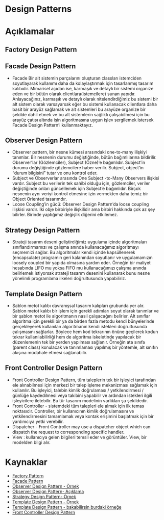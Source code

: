 # Design Patterns

# Açıklamalar

## Factory Design Pattern

## Facade Design Pattern

- Facade Bir alt sistemin parçalarını oluşturan classları istemciden soyutlayarak kullanımı daha da kolaylaştırmak için tasarlanmış tasarım kalıbıdır. Mimarisel açıdan ise, karmaşık ve detaylı bir sistemi organize eden ve bir bütün olarak clientlara(istemcilere) sunan yapıdır. Anlayacağınız, karmaşık ve detaylı olarak nitelendirdiğimiz bu sistemi bir alt sistem olarak varsayarsak eğer bu sistemi kullanacak clientlara daha basit bir arayüz sağlamak ve alt sistemleri bu arayüze organize bir şekilde dahil etmek ve bu alt sistemlerin sağlıklı çalışabilmesi için bu arayüz çatısı altında işin algoritmasına uygun işlev sergilemek istersek Facade Design Pattern’i kullanmaktayız.

## Observer Design Pattern

- Observer pattern, bir nesne kümesi arasındaki one-to-many ilişkiyi tanımlar. Bir nesnenin durumu değiştiğinde, bütün bağımlılarına bildirilir. Observer’lar (Gözlemciler), Subject (Özne)‘e bağımlıdır. Subject’in durumu değiştiğinde gözlemcilere haber verilir. Subject, object’in “durum bilgisini” tutar ve onu kontrol eder.
- Subject ve Observerlar arasında One Subject -to-Many Observers ilişkisi vardır. Subject bu verilerin tek sahibi olduğu için, gözlemciler, veriler değiştiğinde onları güncellemek için Subject’e bağımlıdır. Birçok nesnenin aynı veriyi kontrol etmesine izin vermekten daha temiz bir Object Oriented tasarımdır.
- Loose Coupling’in gücü: Observer Design Pattern’da loose coupling ilişkisi vardır. İki obje birbiriyle ilişkilidir ama birbiri hakkında çok az şey bilirler. Birinde yaptığımız değişlik diğerini etkilemez.

## Strategy Design Pattern

- Strateji tasarım deseni geliştirdiğimiz uygulama içinde algoritmaları sınıflandırmamızı ve çalışma anında kullanacağımız algoritmayı seçmemizi sağlar. Bu algoritmalar kendi içinde kapsüllenerek (encapsulate) programın geri kalanından soyutlanır ve uygulamamızın loosely coupled bir yapıda olmasına yardım eder. Örneğin bir maliyet hesabında LIFO mu yoksa FIFO mu kullanacağımızı çalışma anında belirlemek istiyorsak strateji tasarım desenini kullanarak bunu nesne yönelimli programlama ilkeleri doğrultusunda yapabiliriz.

## Template Design Pattern

- Şablon metot kalıbı davranışsal tasarım kalıpları grubunda yer alır. Şablon metot kalıbı bir işlem için gerekli adımları soyut olarak tanımlar ve bir şablon metot ile algoritmanın nasıl çalışacağını belirler. Alt sınıflar algoritma için gerekli bir ya da birden fazla metodu kendi bünyelerinde gerçekleyerek kullanılan algoritmanın kendi istekleri doğrultusunda çalışmasını sağlarlar. Böylece hem kod tekrarının önüne geçilerek kodun tekrar kullanılabilirliği hem de algoritma iskeletinde yapılacak bir düzenlemenin tek bir yerden yapılması sağlanır. Örneğin ata sınıfa (parent class) konulacak ve tanımlaması yapılmış bir yöntemle, alt sınıfın akışına müdahale etmesi sağlanabilir.

## Front Controller Design Pattern

- Front Controller Design Pattern, tüm taleplerin tek bir işleyici tarafından ele alınabilmesi için merkezi bir talep işleme mekanizması sağlamak için kullanılır. Bu işleyici, talebin kimlik doğrulaması / yetkilendirmesi / günlüğe kaydedilmesi veya takibini yapabilir ve ardından istekleri ilgili işleyicilere iletebilir. Bu tür tasarım modelinin varlıkları şu şekildedir.
- Front Controller - sistemdeki tüm talepleri ele almak için ilk temas noktasıdır. Controller, bir kullanıcının kimlik doğrulamasını ve yetkilendirmesini tamamlamak veya kontak erişimini başlatmak için bir yardımcıya yetki verebilir.
- Dispatcher - Front Controller may use a dispatcher object which can dispatch the request to corresponding specific handler.
- View : kullanıcıya gelen bilgileri temsil eder ve görüntüler. View, bir modelden bilgi alır. 

# Kaynaklar

- [Factory Pattern](https://medium.com/bili%C5%9Fim-hareketi/factory-fabrika-pattern-c14baca707be)
- [Facade Pattern](https://www.tutorialspoint.com/design_pattern/facade_pattern.htm)
- [Observer Design Pattern - Örnek](https://medium.com/t%C3%BCrkiye/observer-g%C3%B6zlemci-pattern-16cbe6d4bfbe)
- [Observer Design Pattern- Açıklama](https://medium.com/i%CC%87yi-programlama/observer-g%C3%B6zlemci-design-pattern-535df620b720)
- [Strategy Design Pattern- Örnek](https://metinalniacik.medium.com/strategy-design-pattern-strateji-tasar%C4%B1m-%C3%B6r%C3%BCnt%C3%BCs%C3%BC-d7a43290969c)
- [Template Design Pattern - Örnek](https://www.journaldev.com/1763/template-method-design-pattern-in-java)
- [Template Design Pattern - bakabilirsin burdaki örneğe](https://www.geeksforgeeks.org/template-method-design-pattern/)
- [Front Controller Design Pattern](https://www.geeksforgeeks.org/front-controller-design-pattern/)

